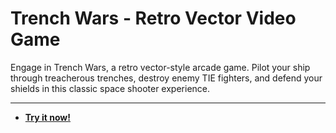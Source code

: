 # Trench Wars - Retro Vector Video Game

Engage in Trench Wars, a retro vector-style arcade game. Pilot your ship through treacherous trenches, destroy enemy TIE fighters, and defend your shields in this classic space shooter experience.

---

* **[Try it now!](https://pirillo.com/arcade/trench-wars.html)**

